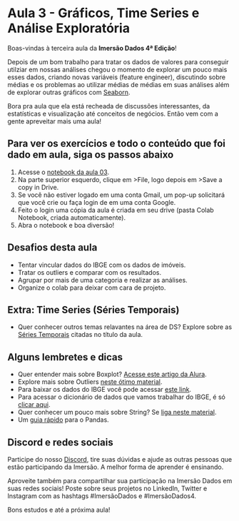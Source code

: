 # Aula 3 - Gráficos, Time Series e Análise Exploratória

Boas-vindas à terceira aula da **Imersão Dados 4ª Edição**!

Depois de um bom trabalho para tratar os dados de valores para conseguir utilziar em nossas análises chegou o momento de explorar um pouco mais esses dados, criando novas variáveis (feature engineer), discutindo sobre médias e os problemas ao utilizar médias de médias em suas análises além de explorar outras gráficos com [Seaborn](https://seaborn.pydata.org/).

Bora pra aula que ela está recheada de discussões interessantes, da estatísticas e visualização até conceitos de negócios. Então vem com a gente apreveitar mais uma aula!

## Para ver os exercícios e todo o conteúdo que foi dado em aula, siga os passos abaixo
1. Acesse o [notebook da aula 03](https://colab.research.google.com/drive/1k11K_yHxYW9y0jKD3AhmQvwDBnkFowM5?usp=sharing).
2. Na parte superior esquerdo, clique em >File, logo depois em >Save a copy in Drive.
3. Se você não estiver logado em uma conta Gmail, um pop-up solicitará que você crie ou faça login de em uma conta Google.
4. Feito o login uma cópia da aula é criada em seu drive (pasta Colab Notebook, criada automaticamente).
5. Abra o notebook e boa diversão!

## Desafios desta aula
* Tentar vincular dados do IBGE com os dados de imóveis.
* Tratar os outliers e comparar com os resultados.
* Agrupar por mais de uma categoria e realizar as análises.
* Organize o colab para deixar com cara de projeto.

## Extra: Time Series (Séries Temporais)
* Quer conhecer outros temas relavantes na área de DS? Explore sobre as [Séries Temporais](https://www.alura.com.br/artigos/series-temporais-e-suas-aplicacoes) citadas no título da aula.

## Alguns lembretes e dicas
- Quer entender mais sobre Boxplot? [Acesse este artigo da Alura](https://www.alura.com.br/artigos/melhorando-a-analise-com-o-boxplot).
- Explore mais sobre Outliers [neste ótimo material](https://towardsdatascience.com/detecting-and-treating-outliers-in-python-part-1-4ece5098b755).
- Para baixar os dados do IBGE você pode acessar [este link](https://gist.githubusercontent.com/tgcsantos/85f8c7b0a2edbc3e27fcad619b37d886/raw/a4954781e6bca9cb804062a3eea0b3b84679daf4/Basico_SP1.csv).
- Para acessar o dicionário de dados que vamos trabalhar do IBGE, é só [clicar aqui](https://drive.google.com/file/d/1WVTqfKtHOOk5X1AWaSOn6NLaO7cix2m4/view?usp=sharing).
- Quer conhecer um pouco mais sobre String? Se [liga neste material](https://panda.ime.usp.br/pensepy/static/pensepy/08-Strings/strings.html).
- Um [guia rápido](https://pandas.pydata.org/Pandas_Cheat_Sheet.pdf) para o Pandas.

## Discord e redes sociais
Participe do nosso [Discord](https://discord.gg/UX5ejkABgw), tire suas dúvidas e ajude as outras pessoas que estão participando da Imersão. A melhor forma de aprender é ensinando.

Aproveite também para compartilhar sua participação na Imersão Dados em suas redes sociais! Poste sobre seus projetos no LinkedIn, Twitter e Instagram com as hashtags #ImersãoDados e #ImersãoDados4.

Bons estudos e até a próxima aula!
